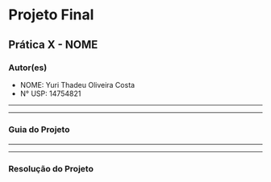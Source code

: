 # Projeto Final

## Prática X - NOME

### Autor(es)

- NOME: Yuri Thadeu Oliveira Costa
- N° USP: 14754821

***
***

### Guia do Projeto

####

***
***

### Resolução do Projeto
